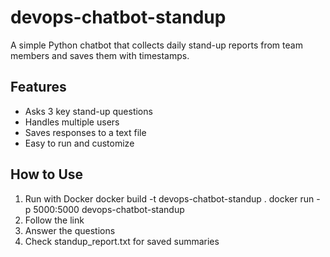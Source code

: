 # devops-chatbot-standup

A simple Python chatbot that collects daily stand-up reports from team members and saves them with timestamps.

## Features
- Asks 3 key stand-up questions
- Handles multiple users
- Saves responses to a text file
- Easy to run and customize

## How to Use
1. Run with Docker
docker build -t devops-chatbot-standup .
docker run -p 5000:5000 devops-chatbot-standup
2. Follow the link
3. Answer the questions
4. Check standup_report.txt for saved summaries
